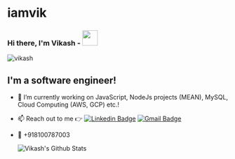 # iamvik

### Hi there, I'm Vikash -  <img src="https://media.giphy.com/media/WUlplcMpOCEmTGBtBW/giphy.gif" width="35">

<p align="left"> <img src="https://komarev.com/ghpvc/?username=viktech2" alt="vikash" /> </p> 

## I'm a software engineer!

- 🔭 I’m currently working on JavaScript, NodeJs projects (MEAN), MySQL, Cloud Computing (AWS, GCP) etc.!

- 📫 Reach out to me 👉
[![Linkedin Badge](https://img.shields.io/badge/-LinkedIn-blue?style=flat-square&logo=Linkedin&logoColor=white&link=https://www.linkedin.com/in/vikshaw/)](https://www.linkedin.com/in/vikshaw/) 
[![Gmail Badge](https://img.shields.io/badge/-Gmail-c14438?style=flat-square&logo=Gmail&logoColor=white&link=mailto:viktech36@gmail.com)](mailto:viktech36@gmail.com) 
<!--- 🥅 2020 Goals: Contribute more to Open Source projects --->
- 📱 +918100787003


  <img align="left" alt="Vikash's Github Stats" src="https://github-readme-stats.vercel.app/api?username=viktech2&show_icons=true&hide_border=true" />
 

[instagram]: https://instagram.com/viktech2
[linkedin]: https://linkedin.com/in/vikshaw/
